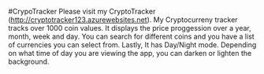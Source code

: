 #CrypoTracker
Please visit my CryptoTracker (http://cryptotracker123.azurewebsites.net). My Cryptocurreny tracker tracks over 1000 coin values. It displays the price proggession over a year, month, week and day. You can search for different coins and you have a list of currencies you can select from. Lastly, It has Day/Night mode. Depending on what time of day you are viewing the app, you can darken or lighten the background.